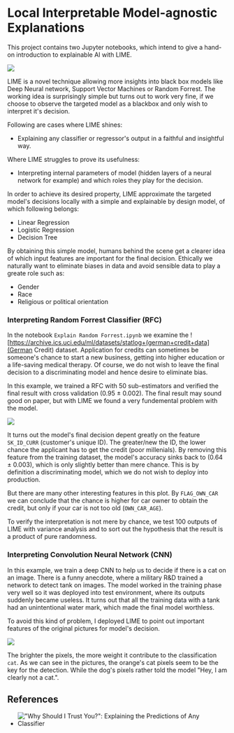 # Local Interpretable Model-agnostic Explanations

This project contains two Jupyter notebooks, which intend to give a hand-on introduction to explainable AI with LIME. 

![](data/header.jpg)

LIME is a novel technique allowing more insights into black box models like Deep Neural network, Support Vector Machines or Random Forrest. The working idea is surprisingly simple but turns out to work very fine, if we choose to observe the targeted model as a blackbox and only wish to interpret it's decision.

Following are cases where LIME shines:
- Explaining any classifier or regressor's output in a faithful and insightful way.

Where LIME struggles to prove its usefulness:
- Interpreting internal parameters of model (hidden layers of a neural network for example) and which roles they play for the decision. 

In order to achieve its desired property, LIME approximate the targeted model's decisions locally with a simple and explainable by design model, of which following belongs:
- Linear Regression
- Logistic Regression
- Decision Tree

By obtaining this simple model, humans behind the scene get a clearer idea of which input features are important for the final decision. Ethically we naturally want to eliminate biases in data and avoid sensible data to play a greate role such as:
- Gender
- Race
- Religious or political orientation

### Interpreting Random Forrest Classifier (RFC)

In the notebook `Explain Random Forrest.ipynb` we examine the ![https://archive.ics.uci.edu/ml/datasets/statlog+(german+credit+data](German Credit) dataset. Application for credits can sometimes be someone's chance to start a new business, getting into higher education or a life-saving medical therapy. Of course, we do not wish to leave the final decision to a discriminating model and hence desire to eliminate bias. 

In this example, we trained a RFC with 50 sub-estimators and verified the final result with cross validation (0.95 ± 0.002). The final result may sound good on paper, but with LIME we found a very fundemental problem with the model.

![](data/explain_random_forrest.png)

It turns out the model's final decision depent greatly on the feature `SK_ID_CURR` (customer's unique ID). The greater/new the ID, the lower chance the applicant has to get the credit (poor millenials). By removing this feature from the training dataset, the model's accuracy sinks back to (0.64 ± 0.003), which is only slightly better than mere chance. This is by definition a discriminating model, which we do not wish to deploy into production.

But there are many other interesting features in this plot. By `FLAG_OWN_CAR` we can conclude that the chance is higher for car owner to obtain the credit, but only if your car is not too old (`OWN_CAR_AGE`).

To verify the interpretation is not mere by chance, we test 100 outputs of LIME with variance analysis and to sort out the hypothesis that the result is a product of pure randomness.

### Interpreting Convolution Neural Network (CNN)

In this example, we train a deep CNN to help us to decide if there is a cat on an image. There is a funny anecdote, where a military R&D trained a network to detect tank on images. The model worked in the training phase very well so it was deployed into test environment, where its outputs suddenly became useless. It turns out that all the training data with a tank had an unintentional water mark, which made the final model worthless. 

To avoid this kind of problem, I deployed LIME to point out important features of the original pictures for model's decision. 

![](data/explain_neural_network.png)

The brighter the pixels, the more weight it contribute to the classification `cat`. As we can see in the pictures, the orange's cat pixels seem to be the key for the detection. While the dog's pixels rather told the model "Hey, I am clearly not a cat.".


## References

- !["Why Should I Trust You?": Explaining the Predictions of Any Classifier](https://arxiv.org/abs/1602.04938)
